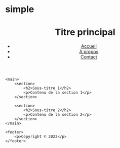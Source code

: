 # simple
<!DOCTYPE html>
<html>
<head>
	<title>Titre de la page</title>
</head>
<body>
	<header>
		<h1>Titre principal</h1>
		<nav>
			<ul>
				<li><a href="#">Accueil</a></li>
				<li><a href="#">À propos</a></li>
				<li><a href="#">Contact</a></li>
			</ul>
		</nav>
	</header>
	
	<main>
		<section>
			<h2>Sous-titre 1</h2>
			<p>Contenu de la section 1</p>
		</section>
		
		<section>
			<h2>Sous-titre 2</h2>
			<p>Contenu de la section 2</p>
		</section>
	</main>
	
	<footer>
		<p>Copyright © 2023</p>
	</footer>
</body>
</html>

